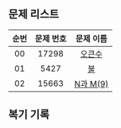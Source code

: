 ## 문제 리스트

|          순번          |       문제 번호         |        문제 이름         |
| :-----: | :-----: | :-----: | 
| 00 | 17298 | <a href="https://www.acmicpc.net/problem/17298">오큰수</a> |
| 01 | 5427 | <a href="https://www.acmicpc.net/problem/5427">불</a> |
| 02 | 15663 | <a href="https://www.acmicpc.net/problem/15663">N과 M(9)</a> |

## 복기 기록
